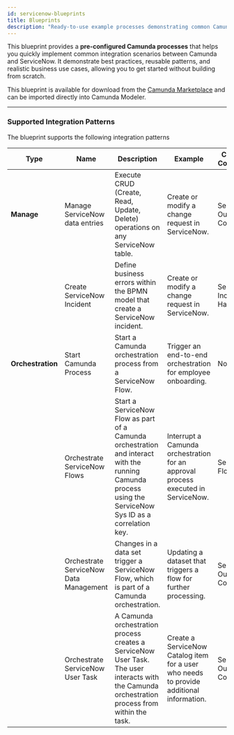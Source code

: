 ```yaml
---
id: servicenow-blueprints
title: Blueprints
description: "Ready-to-use example processes demonstrating common Camunda ServiceNow integration patterns."
---
```


This blueprint provides a **pre-configured Camunda processes** that helps you quickly implement common integration scenarios between Camunda and ServiceNow. It demonstrate best practices, reusable patterns, and realistic business use cases, allowing you to get started without building from scratch.

This blueprint is available for download from the [Camunda Marketplace](https://marketplace.camunda.com/) and can be imported directly into Camunda Modeler.

---

### Supported Integration Patterns

The blueprint supports the following integration patterns

| Type           | Name                                 | Description                                                                                                                                   | Example                                                                                                           | Camunda Connectors              | ServiceNow Spoke                                |
|---------------|---------------------------------------|-----------------------------------------------------------------------------------------------------------------------------------------------|--------------------------------------------------------------------------------------------------------------------|----------------------------------|-------------------------------------------------|
| **Manage**    | Manage ServiceNow data entries        | Execute CRUD (Create, Read, Update, Delete) operations on any ServiceNow table.                                                                | Create or modify a change request in ServiceNow.                                                                   | ServiceNow Outbound Connector   | Not needed                                     |
|              | Create ServiceNow Incident            | Define business errors within the BPMN model that create a ServiceNow incident.                                                                | Create or modify a change request in ServiceNow.                                                                   | ServiceNow Incident Handler     | Not needed                                     |
| **Orchestration** | Start Camunda Process              | Start a Camunda orchestration process from a ServiceNow Flow.                                                                                | Trigger an end-to-end orchestration for employee onboarding.                                                       | Not needed                       | Camunda Spoke → Start Process                  |
|              | Orchestrate ServiceNow Flows       | Start a ServiceNow Flow as part of a Camunda orchestration and interact with the running Camunda process using the ServiceNow Sys ID as a correlation key. | Interrupt a Camunda orchestration for an approval process executed in ServiceNow.                                 | ServiceNow Flow Starter         | Camunda Spoke → Correlate Message              |
|              | Orchestrate ServiceNow Data Management | Changes in a data set trigger a ServiceNow Flow, which is part of a Camunda orchestration.                                                       | Updating a dataset that triggers a flow for further processing.                                          | ServiceNow Outbound Connector   | Camunda Spoke → Correlate Message           |
|              | Orchestrate ServiceNow User Task   | A Camunda orchestration process creates a ServiceNow User Task. The user interacts with the Camunda orchestration process from within the task. | Create a ServiceNow Catalog item for a user who needs to provide additional information.                           | ServiceNow Outbound Connector   | Camunda Spoke → Correlate Message              |

